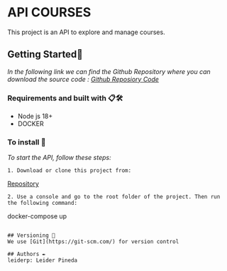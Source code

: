 # API COURSES
This project is an API to explore and manage courses.

## Getting Started🚀
_In the following link we can find the Github Repository where you can download the source code : [Github Reposiory Code](https://github.com/leiderp/apiCourses.git)_

### Requirements and built with 📋🛠️
* Node js 18+
* DOCKER

### To install 🔧
_To start the API, follow these steps:_
```
1. Download or clone this project from:
```
[Repository](https://github.com/leiderp/apiCourses.git)
```
2. Use a console and go to the root folder of the project. Then run the following command:
```
docker-compose up
```

## Versioning 📌
We use [Git](https://git-scm.com/) for version control

## Authors ✒️
leiderp: Leider Pineda